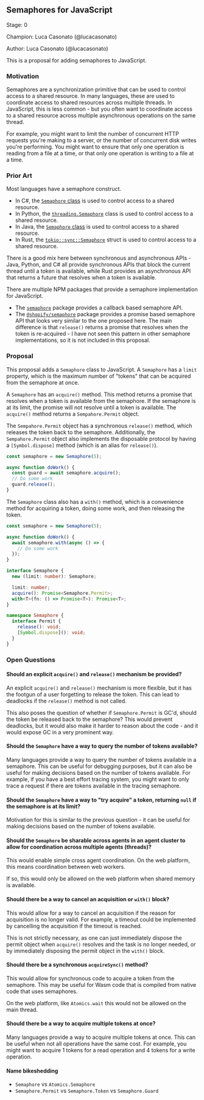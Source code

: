 ## Semaphores for JavaScript

Stage: 0

Champion: Luca Casonato (@lucacasonato)

Author: Luca Casonato (@lucacasonato)

This is a proposal for adding semaphores to JavaScript.

### Motivation

Semaphores are a synchronization primitive that can be used to control access to
a shared resource. In many languages, these are used to coordinate access to
shared resources across multiple threads. In JavaScript, this is less common -
but you often want to coordinate access to a shared resource across multiple
asynchronous operations on the same thread.

For example, you might want to limit the number of concurrent HTTP requests
you're making to a server, or the number of concurrent disk writes you're
performing. You might want to ensure that only one operation is reading from a
file at a time, or that only one operation is writing to a file at a time.

### Prior Art

Most languages have a semaphore construct.

- In C#, the
  [`Semaphore` class](https://learn.microsoft.com/en-us/dotnet/api/system.threading.semaphore)
  is used to control access to a shared resource.
- In Python, the
  [`threading.Semaphore`](https://docs.python.org/3/library/threading.html#semaphore-objects)
  class is used to control access to a shared resource.
- In Java, the
  [`Semaphore` class](https://docs.oracle.com/javase/8/docs/api/java/util/concurrent/Semaphore.html)
  is used to control access to a shared resource.
- In Rust, the
  [`tokio::sync::Semaphore`](https://docs.rs/tokio/latest/tokio/sync/struct.Semaphore.html)
  struct is used to control access to a shared resource.

There is a good mix here between synchronous and asynchronous APIs - Java,
Python, and C# all provide synchronous APIs that block the current thread until
a token is available, while Rust provides an asynchronous API that returns a
future that resolves when a token is available.

There are multiple NPM packages that provide a semaphore implementation for
JavaScript.

- The [`semaphore`](https://www.npmjs.com/package/semaphore) package provides a
  callback based semaphore API.
- The [`@shopify/semaphore`](https://www.npmjs.com/package/@shopify/semaphore)
  package provides a promise based semaphore API that looks very similar to the
  one proposed here. The main difference is that `release()` returns a promise
  that resolves when the token is re-acquired - I have not seen this pattern in
  other semaphore implementations, so it is not included in this proposal.

### Proposal

This proposal adds a `Semaphore` class to JavaScript. A `Semaphore` has a
`limit` property, which is the maximum number of "tokens" that can be acquired
from the semaphore at once.

A `Semaphore` has an `acquire()` method. This method returns a promise that
resolves when a token is available from the semaphore. If the semaphore is at
its limit, the promise will not resolve until a token is available. The
`acquire()` method returns a `Sempahore.Permit` object.

The `Sempahore.Permit` object has a synchronous `release()` method, which
releases the token back to the semaphore. Additionally, the `Sempahore.Permit`
object also implements the disposable protocol by having a `[Symbol.dispose]`
method (which is an alias for `release()`).

```js
const semaphore = new Semaphore(5);

async function doWork() {
  const guard = await semaphore.acquire();
  // Do some work
  guard.release();
}
```

The `Semaphore` class also has a `with()` method, which is a convenience method
for acquiring a token, doing some work, and then releasing the token.

```js
const semaphore = new Semaphore(5);

async function doWork() {
  await semaphore.with(async () => {
    // Do some work
  });
}
```

```ts
interface Semaphore {
  new (limit: number): Semaphore;

  limit: number;
  acquire(): Promise<Semaphore.Permit>;
  with<T>(fn: () => Promise<T>): Promise<T>;
}

namespace Semaphore {
  interface Permit {
    release(): void;
    [Symbol.dispose](): void;
  }
}
```

### Open Questions

#### Should an explicit `acquire()` and `release()` mechanism be provided?

An explicit `acquire()` and `release()` mechanism is more flexible, but it has
the footgun of a user forgetting to release the token. This can lead to
deadlocks if the `release()` method is not called.

This also poses the question of whether if `Semaphore.Permit` is GC'd, should
the token be released back to the semaphore? This would prevent deadlocks, but
it would also make it harder to reason about the code - and it would expose GC
in a very prominent way.

#### Should the `Semaphore` have a way to query the number of tokens available?

Many languages provide a way to query the number of tokens available in a
semaphore. This can be useful for debugging purposes, but it can also be useful
for making decisions based on the number of tokens available. For example, if
you have a best effort tracing system, you might want to only trace a request if
there are tokens available in the tracing semaphore.

#### Should the `Semaphore` have a way to "try acquire" a token, returning `null` if the semaphore is at its limit?

Motivation for this is similar to the previous question - it can be useful for
making decisions based on the number of tokens available.

#### Should the `Semaphore` be sharable across agents in an agent cluster to allow for coordination across multiple agents (threads)?

This would enable simple cross agent coordination. On the web platform, this
means coordination between web workers.

If so, this would only be allowed on the web platform when shared memory is
available.

#### Should there be a way to cancel an acquisition or `with()` block?

This would allow for a way to cancel an acquisition if the reason for
acquisition is no longer valid. For example, a timeout could be implemented by
cancelling the acquisition if the timeout is reached.

This is not strictly necessary, as one can just immediately dispose the permit
object when `acquire()` resolves and the task is no longer needed, or by
immediately disposing the permit object in the `with()` block.

#### Should there be a synchronous `acquireSync()` method?

This would allow for synchronous code to acquire a token from the semaphore.
This may be useful for Wasm code that is compiled from native code that uses
semaphores.

On the web platform, like `Atomics.wait` this would not be allowed on the main
thread.

#### Should there be a way to acquire multiple tokens at once?

Many languages provide a way to acquire multiple tokens at once. This can be
useful when not all operations have the same cost. For example, you might want
to acquire 1 tokens for a read operation and 4 tokens for a write operation.

#### Name bikeshedding

- `Semaphore` vs `Atomics.Semaphore`
- `Semaphore.Permit` vs `Semaphore.Token` vs `Semaphore.Guard`
